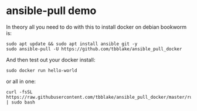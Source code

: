 # ansible-pull demo

In theory all you need to do with this to install docker on debian bookworm is:

```
sudo apt update && sudo apt install ansible git -y
sudo ansible-pull -U https://github.com/tbblake/ansible_pull_docker
```

And then test out your docker install:
```
sudo docker run hello-world
```

or all in one:

```
curl -fsSL https://raw.githubusercontent.com/tbblake/ansible_pull_docker/master/run.sh | sudo bash
```
